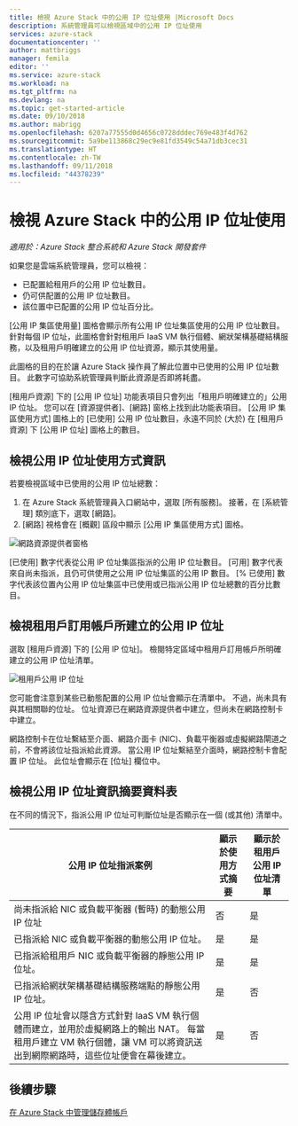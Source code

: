 ```yaml
---
title: 檢視 Azure Stack 中的公用 IP 位址使用 |Microsoft Docs
description: 系統管理員可以檢視區域中的公用 IP 位址使用
services: azure-stack
documentationcenter: ''
author: mattbriggs
manager: femila
editor: ''
ms.service: azure-stack
ms.workload: na
ms.tgt_pltfrm: na
ms.devlang: na
ms.topic: get-started-article
ms.date: 09/10/2018
ms.author: mabrigg
ms.openlocfilehash: 6207a77555d0d4656c0728dddec769e483f4d762
ms.sourcegitcommit: 5a9be113868c29ec9e81fd3549c54a71db3cec31
ms.translationtype: HT
ms.contentlocale: zh-TW
ms.lasthandoff: 09/11/2018
ms.locfileid: "44378239"
---
```

# <a name="view-public-ip-address-consumption-in-azure-stack"></a>檢視 Azure Stack 中的公用 IP 位址使用

*適用於：Azure Stack 整合系統和 Azure Stack 開發套件*

如果您是雲端系統管理員，您可以檢視：
 - 已配置給租用戶的公用 IP 位址數目。
 - 仍可供配置的公用 IP 位址數目。
 - 該位置中已配置的公用 IP 位址百分比。

[公用 IP 集區使用量] 圖格會顯示所有公用 IP 位址集區使用的公用 IP 位址數目。 針對每個 IP 位址，此圖格會針對租用戶 IaaS VM 執行個體、網狀架構基礎結構服務，以及租用戶明確建立的公用 IP 位址資源，顯示其使用量。

此圖格的目的在於讓 Azure Stack 操作員了解此位置中已使用的公用 IP 位址數目。 此數字可協助系統管理員判斷此資源是否即將耗盡。

[租用戶資源] 下的 [公用 IP 位址] 功能表項目只會列出「租用戶明確建立的」公用 IP 位址。 您可以在 [資源提供者]、[網路] 窗格上找到此功能表項目。 [公用 IP 集區使用方式] 圖格上的 [已使用] 公用 IP 位址數目，永遠不同於 (大於) 在 [租用戶資源] 下 [公用 IP 位址] 圖格上的數目。

## <a name="view-the-public-ip-address-usage-information"></a>檢視公用 IP 位址使用方式資訊
若要檢視區域中已使用的公用 IP 位址總數：

1. 在 Azure Stack 系統管理員入口網站中，選取 [所有服務]。 接著，在 [系統管理] 類別底下，選取 [網路]。
1. [網路] 視格會在 [概觀] 區段中顯示 [公用 IP 集區使用方式] 圖格。

![網路資源提供者窗格](media/azure-stack-viewing-public-ip-address-consumption/image01.png)

[已使用] 數字代表從公用 IP 位址集區指派的公用 IP 位址數目。 [可用] 數字代表來自尚未指派，且仍可供使用之公用 IP 位址集區的公用 IP 數目。 [% 已使用] 數字代表該位置內公用 IP 位址集區中已使用或已指派公用 IP 位址總數的百分比數目。

## <a name="view-the-public-ip-addresses-that-were-created-by-tenant-subscriptions"></a>檢視租用戶訂用帳戶所建立的公用 IP 位址
選取 [租用戶資源] 下的 [公用 IP 位址]。 檢閱特定區域中租用戶訂用帳戶所明確建立的公用 IP 位址清單。

![租用戶公用 IP 位址](media/azure-stack-viewing-public-ip-address-consumption/image02.png)

您可能會注意到某些已動態配置的公用 IP 位址會顯示在清單中。 不過，尚未具有與其相關聯的位址。 位址資源已在網路資源提供者中建立，但尚未在網路控制卡中建立。

網路控制卡在位址繫結至介面、網路介面卡 (NIC)、負載平衡器或虛擬網路閘道之前，不會將該位址指派給此資源。 當公用 IP 位址繫結至介面時，網路控制卡會配置 IP 位址。 此位址會顯示在 [位址] 欄位中。

## <a name="view-the-public-ip-address-information-summary-table"></a>檢視公用 IP 位址資訊摘要資料表
在不同的情況下，指派公用 IP 位址可判斷位址是否顯示在一個 (或其他) 清單中。

| **公用 IP 位址指派案例** | **顯示於使用方式摘要** | **顯示於租用戶公用 IP 位址清單** |
| --- | --- | --- |
| 尚未指派給 NIC 或負載平衡器 (暫時) 的動態公用 IP 位址 |否 |是 |
| 已指派給 NIC 或負載平衡器的動態公用 IP 位址。 |是 |是 |
| 已指派給租用戶 NIC 或負載平衡器的靜態公用 IP 位址。 |是 |是 |
| 已指派給網狀架構基礎結構服務端點的靜態公用 IP 位址。 |是 |否 |
| 公用 IP 位址會以隱含方式針對 IaaS VM 執行個體而建立，並用於虛擬網路上的輸出 NAT。 每當租用戶建立 VM 執行個體，讓 VM 可以將資訊送出到網際網路時，這些位址便會在幕後建立。 |是 |否 |

## <a name="next-steps"></a>後續步驟
[在 Azure Stack 中管理儲存體帳戶](azure-stack-manage-storage-accounts.md)